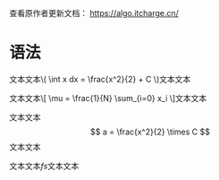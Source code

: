 查看原作者更新文档： https://algo.itcharge.cn/

# 语法

文本文本\\( \int x dx = \frac{x^2}{2} + C \\)文本文本

文本文本\\[ \mu = \frac{1}{N} \sum_{i=0} x_i \\]文本文本

文本文本$$ a = \frac{x^2}{2} \times C $$文本文本

文本文本$fs$文本文本

